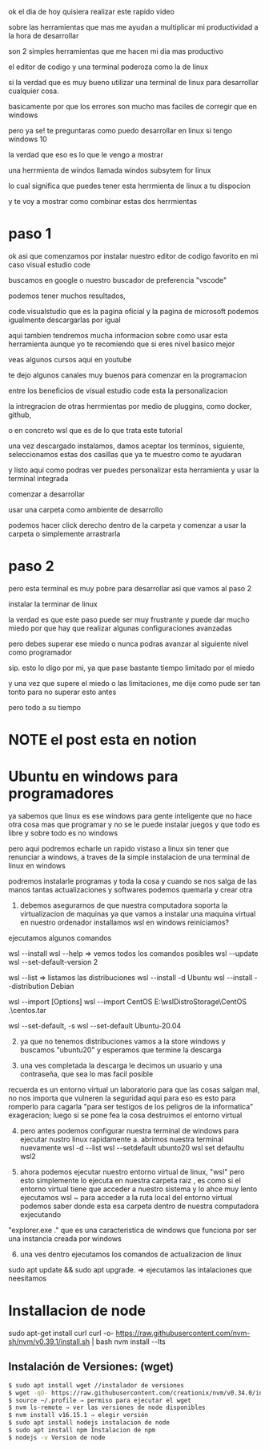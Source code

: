
ok el dia de hoy quisiera realizar este rapido video

sobre las herramientas que mas me ayudan a multiplicar mi productividad a la hora de desarrollar

son 2 simples herramientas que me hacen mi dia mas productivo

el editor de codigo y una terminal poderoza como la de linux

si la verdad que es muy bueno utilizar una terminal de linux para desarrollar cualquier cosa.

basicamente por que los errores son mucho mas faciles de corregir que en windows

pero ya se!
te preguntaras como puedo desarrollar en linux si tengo windows 10

la verdad que eso es lo que le vengo a mostrar

una herrmienta de windos llamada windos subsytem for linux

lo cual significa que puedes tener esta herrmienta de linux a tu dispocion

y te voy a mostrar como combinar estas dos herrmientas

# paso 1

ok asi que comenzamos por instalar nuestro editor de codigo favorito en mi caso visual estudio code

buscamos en google o nuestro buscador de preferencia "vscode"

podemos tener muchos resultados,

code.visualstudio que es la pagina oficial y la pagina de microsoft podemos igualmente descargarlas por igual

aqui tambien tendremos mucha informacion sobre como usar esta herramienta aunque yo te recomiendo que si eres nivel basico mejor

veas algunos cursos aqui en youtube

te dejo algunos canales muy buenos para comenzar en la programacion

entre los beneficios de visual estudio code esta la personalizacion

la intregracion de otras herrmientas por medio de pluggins, como docker, github,

o en concreto wsl que es de lo que trata este tutorial

una vez descargado instalamos, damos aceptar los terminos, siguiente, seleccionamos estas dos casillas que ya te muestro como te ayudaran

y listo aqui como podras ver puedes personalizar esta herramienta y usar la terminal integrada

comenzar a desarrollar

usar una carpeta como ambiente de desarrollo

podemos hacer click derecho dentro de la carpeta y comenzar a usar la carpeta o simplemente arrastrarla

# paso 2

pero esta terminal es muy pobre para desarrollar asi que vamos al paso 2

instalar la terminar de linux

la verdad es que este paso puede ser muy frustrante y puede dar mucho miedo por que hay que realizar algunas configuraciones avanzadas

pero debes superar ese miedo o nunca podras avanzar al siguiente nivel como programador

sip. esto lo digo por mi, ya que pase bastante tiempo limitado por el miedo

y una vez que supere el miedo o las limitaciones, me dije como pude ser tan tonto para no superar esto antes

pero todo a su tiempo


# NOTE el post esta en notion

# Ubuntu en windows para programadores

ya sabemos que linux es ese windows para gente inteligente que no hace otra cosa mas que programar y no se le puede instalar juegos y que todo es libre y sobre todo es no windows

pero aqui podremos echarle un rapido vistaso a linux sin tener que renunciar a windows, a traves de la simple instalacion de una terminal de linux en windows

podremos instalarle programas y toda la cosa y cuando se nos salga de las manos tantas actualizaciones y softwares podemos quemarla y crear otra


1. debemos asegurarnos de que nuestra computadora soporta la virtualizacion de maquinas ya que vamos a instalar una maquina virtual en nuestro ordenador
installamos wsl en windows
reiniciamos?

ejecutamos algunos comandos

wsl --install
wsl --help => vemos todos los comandos posibles
wsl --update
wsl --set-default-version 2

wsl --list => listamos las distribuciones
wsl --install -d Ubuntu
wsl --install --distribution Debian

wsl --import <Distro> <InstallLocation> <FileName> [Options]
wsl --import CentOS E:\wslDistroStorage\CentOS .\centos.tar

wsl --set-default, -s <Distro>
wsl --set-default Ubuntu-20.04


2. ya que no tenemos distribuciones vamos a la store windows y buscamos "ubuntu20" y esperamos que termine la descarga

3. una ves completada la descarga le decimos un usuario y una contraseña, que sea lo mas facil posible

recuerda es un entorno virtual un laboratorio para que las cosas salgan mal, no nos importa que vulneren la seguridad aqui para eso es esto para romperlo para cagarla "para ser testigos de los peligros de la informatica" exageracion; luego si se pone fea la cosa destruimos el entorno virtual

4. pero antes podemos configurar nuestra terminal de windows para ejecutar nustro linux rapidamente
	a. abrimos nuestra terminal nuevamente
wsl -d --list
wsl --setdefault ubunto20
wsl set defaultu wsl2


5. ahora podemos ejecutar nuestro entorno virtual de linux, 
"wsl"
pero esto simplemente lo ejecuta en nuestra carpeta raiz , es como si el entorno virtual tiene que acceder a nuestro sistema y lo ahce muy lento
ejecutamos wsl ~ para acceder a la ruta local del entorno virtual
podemos saber donde esta esa carpeta dentro de nuestra computadora exjecutando 

"explorer.exe ." que es una caracteristica de windows que funciona por ser una instancia creada por windows

6. una ves dentro ejecutamos los comandos de actualizacion de linux

sudo apt update && sudo apt upgrade. => ejecutamos las intalaciones que neesitamos





# Installacion de node 
sudo apt-get install curl
curl -o- https://raw.githubusercontent.com/nvm-sh/nvm/v0.39.1/install.sh | bash
nvm install --lts
## Instalación de Versiones: (wget)

```bash
$ sudo apt install wget //instalador de versiones
$ wget -qO- https://raw.githubusercontent.com/creationix/nvm/v0.34.0/install.sh | bash
$ source ~/.profile ⇒ permiso para ejecutar el wget
$ nvm ls-remote ⇒ ver las versiones de node disponibles
$ nvm install v16.15.1 ⇒ elegir versión
$ sudo apt install nodejs instalacion de node
$ sudo apt install npm Instalacion de npm
$ nodejs -v Version de node
```
